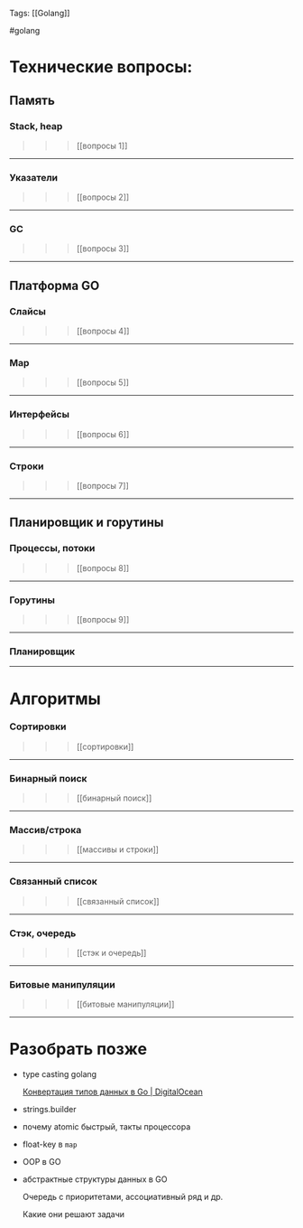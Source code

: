 Tags: [[Golang]]

#golang 



# Технические вопросы:


## Память


### Stack, heap 

>>> [[вопросы 1]]

---
### Указатели

>>> [[вопросы 2]]

---
### GC

>>> [[вопросы 3]]

---


## Платформа GO


### Слайсы

>>> [[вопросы 4]]

---
### Map

>>> [[вопросы 5]]

---

### Интерфейсы

>>> [[вопросы 6]]

---

### Строки

>>> [[вопросы 7]]

---


## Планировщик и горутины


### Процессы, потоки

>>> [[вопросы 8]]

---

### Горутины

>>> [[вопросы 9]]

---

### Планировщик

>>>

---


<div class="chapter-spacer"></div>


# Алгоритмы


### Сортировки

>>> [[сортировки]]

---
### Бинарный поиск

>>> [[бинарный поиск]]

---
### Массив/строка

>>> [[массивы и строки]]

---
### Связанный список

>>> [[связанный список]]

---
### Стэк, очередь 

>>> [[стэк и очередь]]

---
### Битовые манипуляции

>>> [[битовые манипуляции]]

---

<div class="chapter-spacer"></div>


# Разобрать позже


- type casting golang
	  
	[Конвертация типов данных в Go \| DigitalOcean](https://www.digitalocean.com/community/tutorials/how-to-convert-data-types-in-go-ru)

- strings.builder

- почему atomic быстрый, такты процессора

- float-key в `map`

- OOP в GO

- абстрактные структуры данных в GO
	   
	Очередь с приоритетами, ассоциативный ряд и др.
	
	Какие они решают задачи
